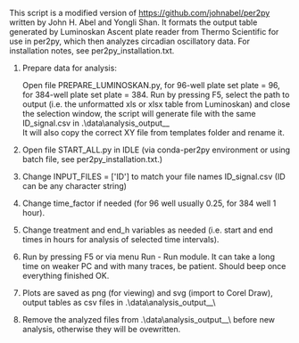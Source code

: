 This script is a modified version of https://github.com/johnabel/per2py written by John H. Abel and Yongli Shan.
It formats the output table generated by Luminoskan Ascent plate reader from Thermo Scientific for use in per2py, which then analyzes circadian oscillatory data.
For installation notes, see per2py_installation.txt.

1. Prepare data for analysis:

   Open file PREPARE_LUMINOSKAN.py, for 96-well plate set plate = 96, for 384-well plate set plate = 384. Run by pressing F5, select the path to output (i.e. 
   the  unformatted xls or xlsx table from Luminoskan) and close the selection window, the script will generate file with the same ID_signal.csv in .\data\analysis_output__\
   It will also copy the correct XY file from templates folder and rename it.  

2. Open file START_ALL.py in IDLE (via conda-per2py environment or using batch file, see per2py_installation.txt.)

3. Change INPUT_FILES = ['ID'] to match your file names ID_signal.csv  (ID can be any character string)

4. Change time_factor if needed (for 96 well usually 0.25, for 384 well 1 hour).

5. Change treatment and end_h variables as needed (i.e. start and end times in hours for analysis of selected time intervals).

6. Run by pressing F5 or via menu Run - Run module. It can take a long time on weaker PC and with many traces, be patient. Should beep once everything finished OK.

7. Plots are saved as png (for viewing) and svg (import to Corel Draw), output tables as csv files in .\data\analysis_output__\

8. Remove the analyzed files from .\data\analysis_output__\ before new analysis, otherwise they will be ovewritten.
